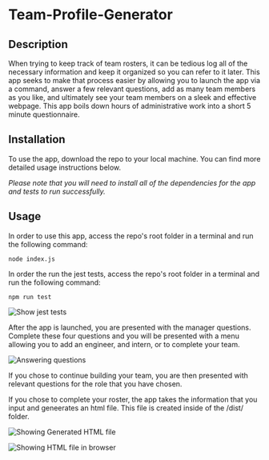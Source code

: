 # Team-Profile-Generator

## Description

When trying to keep track of team rosters, it can be tedious log all of the necessary information and keep it organized so you can refer to it later. This app seeks to make that process easier by allowing you to launch the app via a command, answer a few relevant questions, add as many team members as you like, and ultimately see your team members on a sleek and effective webpage. This app boils down hours of administrative work into a short 5 minute questionnaire.

## Installation

To use the app, download the repo to your local machine. You can find more detailed usage instructions below.

*Please note that you will need to install all of the dependencies for the app and tests to run successfully.*

## Usage

In order to use this app, access the repo's root folder in a terminal and run the following command:

    node index.js

In order the run the jest tests, access the repo's root folder in a terminal and run the following command:

    npm run test

![Show jest tests](./assets/img/Show%20tests.gif)

After the app is launched, you are presented with the manager questions. Complete these four questions and you will be presented with a menu allowing you to add an engineer, and intern, or to complete your team.

![Answering questions](./assets/img/Answer%20Questions.gif)

If you chose to continue building your team, you are then presented with relevant questions for the role that you have chosen.

If you chose to complete your roster, the app takes the information that you input and geneerates an html file. This file is created inside of the /dist/ folder.

![Showing Generated HTML file](./assets/img/Show%20Gen%20HTML.gif)

![Showing HTML file in browser](./assets/img/Show%20HTML.gif)



